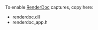 To enable [RenderDoc](https://renderdoc.org/) captures, copy here:
- renderdoc.dll
- renderdoc_app.h